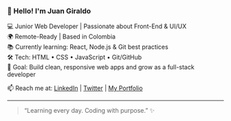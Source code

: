 ### 👋 Hello! I'm Juan Giraldo

💻 Junior Web Developer | Passionate about Front-End & UI/UX  
🌍 Remote-Ready | Based in Colombia  
📚 Currently learning: React, Node.js & Git best practices  
🛠 Tech: HTML • CSS • JavaScript • Git/GitHub  
🎯 Goal: Build clean, responsive web apps and grow as a full-stack developer  

📫 Reach me at: [LinkedIn](https://linkedin.com/in/juan...) | [Twitter](https://x.com/juan...) | [My Portfolio](https://juangiraldo.dev)

---

> “Learning every day. Coding with purpose.” ✨
